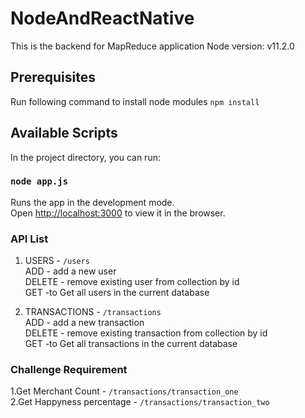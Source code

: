 # NodeAndReactNative

This is the backend for MapReduce application
Node version: v11.2.0

## Prerequisites 
Run following command to install node modules
``` npm install ```

## Available Scripts

In the project directory, you can run:

### `node app.js`

Runs the app in the development mode.<br>
Open [http://localhost:3000](http://localhost:3000) to view it in the browser.

### API List
1. USERS - ```/users```<br>
  ADD - add a new user<br>
  DELETE - remove existing user from collection by id<br>
  GET -to Get all users in the current database<br>
  
 2. TRANSACTIONS - ```/transactions```<br>
  ADD - add a new transaction<br>
  DELETE - remove existing transaction from collection by id<br>
  GET -to Get all transactions in the current database<br>
  
### Challenge Requirement
  1.Get Merchant Count - ```/transactions/transaction_one``` <br>
  2.Get Happyness percentage - ```/transactions/transaction_two```
  
  
